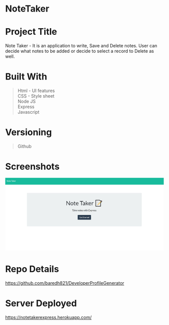# NoteTaker

# Project Title
Note Taker - It is an application to write, Save and Delete notes. User can decide what notes to be added or decide to select a record to Delete as well. 

# Built With
>Html - UI features <br>
>CSS - Style sheet <br>
>Node JS<br>
>Express<br>
>Javascript<br>


# Versioning 
> Github

# Screenshots

<img src = "screenshot1.JPG">

# Repo Details 
https://github.com/baredh821/DeveloperProfileGenerator

# Server Deployed
https://notetakerexpress.herokuapp.com/














